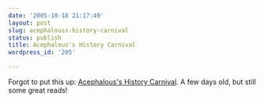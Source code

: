 ```yaml
---
date: '2005-10-18 21:17:49'
layout: post
slug: acephalouss-history-carnival
status: publish
title: Acephalous's History Carnival
wordpress_id: '205'

---
```


Forgot to put this up: [Acephalous's History Carnival](http://acephalous.typepad.com/acephalous/2005/10/history_carniva.html). A few days old, but still some great reads!

